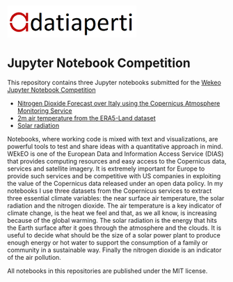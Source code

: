 ![datiaperti logo](images/datiaperti_small.png)

# Jupyter Notebook Competition

This repository contains three Jupyter notebooks submitted for the [Wekeo Jupyter Notebook Competition](https://notebook.wekeo.eu/)

* [Nitrogen Dioxide Forecast over Italy using the Copernicus Atmosphere Monitoring Service](air_quality_forecasts.ipynb)  
* [2m air temperature from the ERA5-Land dataset](era5_temperature.ipynb)
* [Solar radiation](solar_radiation.ipynb)

Notebooks, where working code is mixed with text and visualizations, are powerful tools to test and share ideas with a quantitative approach in mind. WEkEO is one of the European Data and Information Access Service (DIAS) that provides computing resources and easy access to the Copernicus data, services and satellite imagery. It is extremely important for Europe to provide such services and be competitive with US companies in exploiting the value of the Copernicus data released under an open data policy. In my notebooks I use three datasets from the Copernicus services to extract three essential climate variables: the near surface air temperature, the solar radiation and the nitrogen dioxide. The air temperature is a key indicator of climate change, is the heat we feel and that, as we all know, is increasing because of the global warming. The solar radiation is the energy that hits the Earth surface after it goes through the atmosphere and the clouds. It is useful to decide what should be the size of a solar power plant to produce enough energy or hot water to support the consumption of a family or community in a sustainable way. Finally the nitrogen dioxide is an indicator of the air pollution.

All notebooks in this repositories are published under the MIT license.
